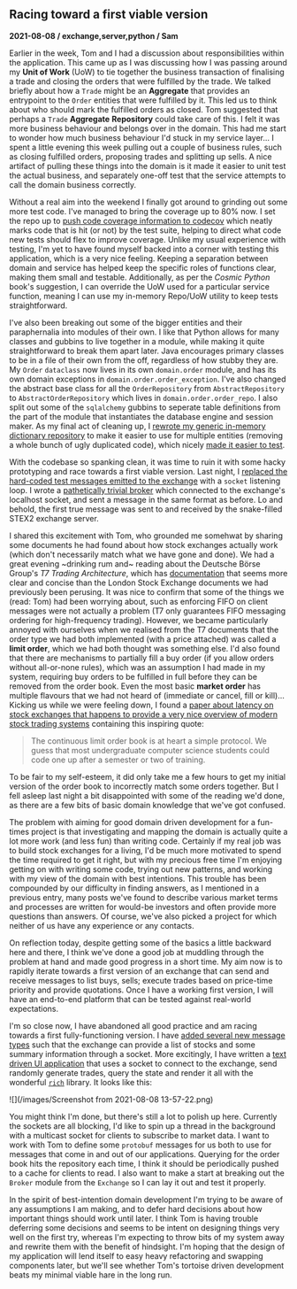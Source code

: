 ## Racing toward a first viable version
**2021-08-08 / exchange,server,python / Sam**

Earlier in the week, Tom and I had a discussion about responsibilities within the application.
This came up as I was discussing how I was passing around my **Unit of Work** (UoW) to tie together the business transaction of finalising a trade and closing the orders that were fulfilled by the trade.
We talked briefly about how a `Trade` might be an **Aggregate** that provides an entrypoint to the `Order` entities that were fulfilled by it.
This led us to think about who should mark the fulfilled orders as closed. Tom suggested that perhaps a `Trade` **Aggregate** **Repository** could take care of this.
I felt it was more business behaviour and belongs over in the domain.
This had me start to wonder how much business behaviour I'd stuck in my service layer... I spent a little evening this week pulling out a couple of business rules, such as closing fulfilled orders, proposing trades and splitting up sells.
A nice artifact of pulling these things into the domain is it made it easier to unit test the actual business, and separately one-off test that the service attempts to call the domain business correctly.

Without a real aim into the weekend I finally got around to grinding out some more test code. I've managed to bring the coverage up to 80% now.
I set the repo up to [push code coverage information to codecov](https://app.codecov.io/gh/SAMTOMINDUSTRYS/stex2s-python) which neatly marks code that is hit (or not) by the test suite, helping to direct what code new tests should flex to improve coverage.
Unlike my usual experience with testing, I'm yet to have found myself backed into a corner with testing this application, which is a very nice feeling.
Keeping a separation between domain and service has helped keep the specific roles of functions clear, making them small and testable.
Additionally, as per the *Cosmic Python* book's suggestion, I can override the UoW used for a particular service function, meaning I can use my in-memory Repo/UoW utility to keep tests straightforward.

I've also been breaking out some of the bigger entities and their paraphernalia into modules of their own.
I like that Python allows for many classes and gubbins to live together in a module, while making it quite straightforward to break them apart later.
Java encourages primary classes to be in a file of their own from the off, regardless of how stubby they are.
My `Order` `dataclass` now lives in its own `domain.order` module, and has its own domain exceptions in `domain.order.order_exception`.
I've also changed the abstract base class for all the `OrderRepository` from `AbstractRepository` to `AbstractOrderRepository` which lives in `domain.order.order_repo`.
I also split out some of the `sqlalchemy` gubbins to seperate table definitions from the part of the module that instantiates the database engine and session maker.
As my final act of cleaning up, I [rewrote my generic in-memory dictionary repository](https://github.com/SAMTOMINDUSTRYS/stex2s-python/commit/90ca64fc54f74f50cd67ca5eda8627406f8fccae) to make it easier to use for multiple entities (removing a whole bunch of ugly duplicated code), which nicely [made it easier to test](https://github.com/SAMTOMINDUSTRYS/stex2s-python/commit/49ba5b5a7604c5b43bfea6f869dccd47ebf0ca1b).

With the codebase so spanking clean, it was time to ruin it with some hacky prototyping and race towards a first viable version.
Last night, I [replaced the hard-coded test messages emitted to the exchange](https://github.com/SAMTOMINDUSTRYS/stex2s-python/commit/54e0e35f6ed9fa3cd1ccc791ab98eb13e3ed539d) with a `socket` listening loop.
I wrote a [pathetically trivial broker](https://github.com/SAMTOMINDUSTRYS/stex2s-python/commit/dc0a37ea7daa5d74b4f21908ec50ae18f1144086) which connected to the exchange's localhost socket, and sent a message in the same format as before.
Lo and behold, the first true message was sent to and received by the snake-filled STEX2 exchange server.

I shared this excitement with Tom, who grounded me somehwat by sharing some documents he had found about how stock exchanges actually work (which don't necessarily match what we have gone and done).
We had a great evening ~drinking rum and~ reading about the Deutsche Börse Group's *T7 Trading Architecture*, which has [documentation](https://www.eurex.com/ex-en/support/initiatives/t7-release-9-1) that seems more clear and concise than the London Stock Exchange documents we had previously been perusing.
It was nice to confirm that some of the things we (read: Tom) had been worrying about, such as enforcing FIFO on client messages were not actually a problem (T7 only guarantees FIFO messaging ordering for high-frequency trading).
However, we became particularly annoyed with ourselves when we realised from the T7 documents that the order type we had both implemented (with a price attached) was called a **limit order**, which we had both thought was something else.
I'd also found that there are mechanisms to partially fill a buy order (if you allow orders without all-or-none rules), which was an assumption I had made in my system, requiring buy orders to be fulfilled in full before they can be removed from the order book.
Even the most basic **market order** has multiple flavours that we had not heard of (immediate or cancel, fill or kill)...
Kicking us while we were feeling down, I found a [paper about latency on stock exchanges that happens to provide a very nice overview of modern stock trading systems](https://www.bis.org/publ/work955.pdf) containing this inspiring quote:

> The continuous limit order book is at heart a simple protocol. We guess that most undergraduate computer science students could code one up after a semester or two of training.

To be fair to my self-esteem, it did only take me a few hours to get my initial version of the order book to incorrectly match some orders together.
But I fell asleep last night a bit disappointed with some of the reading we'd done, as there are a few bits of basic domain knowledge that we've got confused.

The problem with aiming for good domain driven development for a fun-times project is that investigating and mapping the domain is actually quite a lot more work (and less fun) than writing code.
Certainly if my real job was to build stock exchanges for a living, I'd be much more motivated to spend the time required to get it right, but with my precious free time I'm enjoying getting on with writing some code, trying out new patterns, and working with my view of the domain with best intentions.
This trouble has been compounded by our difficulty in finding answers, as I mentioned in a previous entry, many posts we've found to describe various market terms and processes are written for would-be investors and often provide more questions than answers.
Of course, we've also picked a project for which neither of us have any experience or any contacts.

On reflection today, despite getting some of the basics a little backward here and there, I think we've done a good job at muddling through the problem at hand and made good progress in a short time.
My aim now is to rapidly iterate towards a first version of an exchange that can send and receive messages to list buys, sells; execute trades based on price-time priority and provide quotations.
Once I have a working first version, I will have an end-to-end platform that can be tested against real-world expectations.

I'm so close now, I have abandoned all good practice and am racing towards a first fully-functioning version.
I have [added several new message types](https://github.com/SAMTOMINDUSTRYS/stex2s-python/commit/2ab84cdb8e5c06eb0a140d9b157a897135beffe4) such that the exchange can provide a list of stocks and some summary information through a socket.
More excitingly, I have written a [text driven UI application](https://github.com/SAMTOMINDUSTRYS/stex2s-python/commit/61af13434bf0df755f161586f63f0d4e47ad93df) that uses a socket to connect to the exchange, send randomly generate trades, query the state and render it all with the wonderful [`rich`](https://github.com/willmcgugan/rich) library.
It looks like this:

![](/images/Screenshot from 2021-08-08 13-57-22.png)

You might think I'm done, but there's still a lot to polish up here. Currently the sockets are all blocking, I'd like to spin up a thread in the background with a multicast socket for clients to subscribe to market data. I want to work with Tom to define some `protobuf` messages for us both to use for messages that come in and out of our applications. Querying for the order book hits the repository each time, I think it should be periodically pushed to a cache for clients to read. I also want to make a start at breaking out the `Broker` module from the `Exchange` so I can lay it out and test it properly.

In the spirit of best-intention domain development I'm trying to be aware of any assumptions I am making, and to defer hard decisions about how important things should work until later.
I think Tom is having trouble deferring some decisions and seems to be intent on designing things very well on the first try, whereas I'm expecting to throw bits of my system away and rewrite them with the benefit of hindsight.
I'm hoping that the design of my application will lend itself to easy heavy refactoring and swapping components later, but we'll see whether Tom's tortoise driven development beats my minimal viable hare in the long run.
